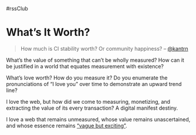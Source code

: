 #rssClub

# What’s It Worth?

> How much is CI stability worth? Or community happiness? – [@kantrn](https://twitter.com/kantrn/status/1511791402845310977)

What’s the value of something that can’t be wholly measured? How can it be justified in a world that equates measurement with existence?

What’s love worth? How do you measure it? Do you enumerate the pronunciations of “I love you” over time to demonstrate an upward trend line?

I love the web, but how did we come to measuring, monetizing, and extracting the value of its every transaction? A digital manifest destiny.

I love a web that remains unmeasured, whose value remains unascertained, and whose essence remains [“vague but exciting”](http://info.cern.ch/Proposal.html). 